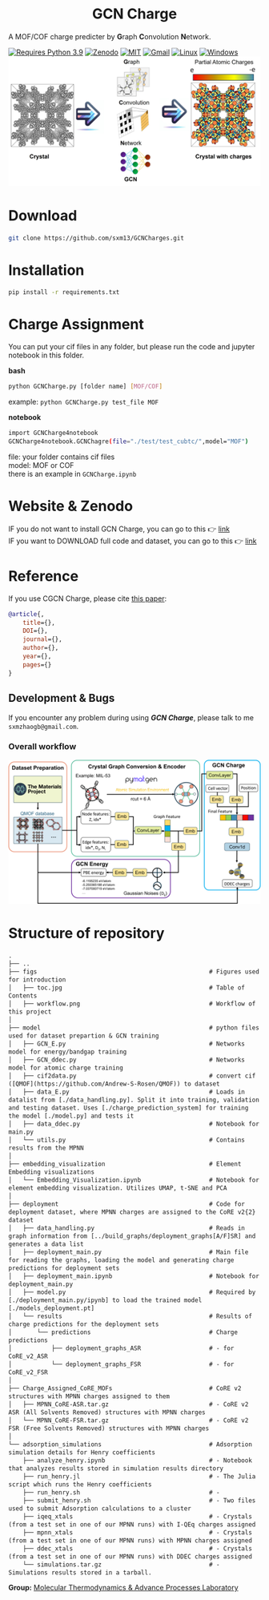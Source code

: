 <h1 align="center">GCN Charge</h1>

<h4 align="center">

</h4>              

A MOF/COF charge predicter by **G**raph **C**onvolution **N**etwork.                           

[![Requires Python 3.9](https://img.shields.io/badge/Python-3.9-blue.svg?logo=python&logoColor=white)](https://python.org/downloads) [![Zenodo](https://img.shields.io/badge/DOI-10.5281%2Fzenodo.123456-blue)](https://doi.org/10.5281/zenodo.123456)  [![MIT](https://img.shields.io/badge/License-MIT-blue.svg)](https://github.com/sxm13/GCNCharges/LICENSE.txt) [![Gmail](https://img.shields.io/badge/Gmail-D14836?style=for-the-badge&logo=gmail&logoColor=white)](mailto:sxmzhaogb@gmail.com) [![Linux](https://img.shields.io/badge/Linux-FCC624?style=for-the-badge&logo=linux&logoColor=black)]() [![Windows](https://img.shields.io/badge/Windows-0078D6?style=for-the-badge&logo=windows&logoColor=white)]()          
![Logo](./figs/toc.jpg)                      

# Download

```sh
git clone https://github.com/sxm13/GCNCharges.git
```   

# Installation

```sh
pip install -r requirements.txt
```

# Charge Assignment               
You can put your cif files in any folder, but please run the code and jupyter notebook in this folder.                

**bash**
```sh
python GCNCharge.py [folder name] [MOF/COF]
```
example: ```python GCNCharge.py test_file MOF```

**notebook**
```sh
import GCNCharge4notebook
GCNCharge4notebook.GCNChagre(file="./test/test_cubtc/",model="MOF")
```
file: your folder contains cif files                               
model: MOF or COF                                                   
there is an example in ```GCNCharge.ipynb```

# Website & Zenodo
IF you do not want to install GCN Charge, you can go to this :point_right: [link](https://gcn-charge-predicter-mtap.streamlit.app/)       
IF you want to DOWNLOAD full code and dataset, you can go to this :point_right: [link](https://zenodo.org/records/)             

# Reference
If you use CGCN Charge, please cite [this paper]():
```bib
@article{,
    title={},
    DOI={},
    journal={},
    author={},
    year={},
    pages={}
}
```

## Development & Bugs

 If you encounter any problem during using ***GCN Charge***, please talk to me ```sxmzhaogb@gmail.com```.                   

 
### Overall workflow
![Workflow of this work](./figs/workflow.png "workflow")

# Structure of repository
```
.
├── ..
├── figs                                                # Figures used for introduction 
│   ├── toc.jpg                                         # Table of Contents
│   ├── workflow.png                                    # Workflow of this project
│
├── model                                               # python files used for dataset prepartion & GCN training
│   ├── GCN_E.py                                        # Networks model for energy/bandgap training
│   ├── GCN_ddec.py                                     # Networks model for atomic charge training
│   ├── cif2data.py                                     # convert cif ([QMOF](https://github.com/Andrew-S-Rosen/QMOF)) to dataset
│   ├── data_E.py                                       # Loads in datalist from [./data_handling.py]. Split it into training, validation and testing dataset. Uses [./charge_prediction_system] for training the model [./model.py] and tests it
│   ├── data_ddec.py                                    # Notebook for main.py
│   └── utils.py                                        # Contains results from the MPNN
│
├── embedding_visualization                             # Element Embedding visualizations
│   └── Embedding_Visualization.ipynb                   # Notebook for element embedding visualization. Utilizes UMAP, t-SNE and PCA
│
├── deployment                                          # Code for deployment dataset, where MPNN charges are assigned to the CoRE v2{2} dataset
│   ├── data_handling.py                                # Reads in graph information from [../build_graphs/deployment_graphs[A/F]SR] and generates a data list
│   ├── deployment_main.py                              # Main file for reading the graphs, loading the model and generating charge predictions for deployment sets
│   ├── deployment_main.ipynb                           # Notebook for deployment_main.py
│   ├── model.py                                        # Required by [./deployment_main.py/ipynb] to load the trained model [./models_deployment.pt]  
│   └── results                                         # Results of charge predictions for the deployment sets
│       └── predictions                                 # Charge predictions
│           ├── deployment_graphs_ASR                   # - for CoRE_v2_ASR
│           └── deployment_graphs_FSR                   # - for CoRE_v2_FSR
│
├── Charge_Assigned_CoRE_MOFs                           # CoRE v2 structures with MPNN charges assigned to them
│   ├── MPNN_CoRE-ASR.tar.gz                            # - CoRE v2 ASR (All Solvents Removed) structures with MPNN charges
│   └── MPNN_CoRE-FSR.tar.gz                            # - CoRE v2 FSR (Free Solvents Removed) structures with MPNN charges
│
└── adsorption_simulations                              # Adsorption simulation details for Henry coefficients
    ├── analyze_henry.ipynb                             # - Notebook that analyzes results stored in simulation results directory
    ├── run_henry.jl                                    # - The Julia script which runs the Henry coefficients
    ├── run_henry.sh                                    # - 
    ├── submit_henry.sh                                 # - Two files used to submit Adsorption calculations to a cluster
    ├── iqeq_xtals                                      # - Crystals (from a test set in one of our MPNN runs) with I-QEq charges assigned
    ├── mpnn_xtals                                      # - Crystals (from a test set in one of our MPNN runs) with MPNN charges assigned
    ├── ddec_xtals                                      # - Crystals (from a test set in one of our MPNN runs) with DDEC charges assigned
    └── simulations.tar.gz                              # - Simulations results stored in a tarball.
```

 
**Group:**   [Molecular Thermodynamics & Advance Processes Laboratory](https://sites.google.com/view/mtap-lab/home?authuser=0)                                
